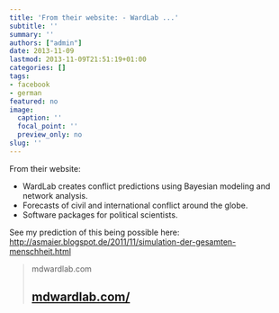 ```yaml
---
title: 'From their website: - WardLab ...'
subtitle: ''
summary: ''
authors: ["admin"]
date: 2013-11-09
lastmod: 2013-11-09T21:51:19+01:00
categories: []
tags:
- facebook
- german
featured: no
image:
  caption: ''
  focal_point: ''
  preview_only: no
slug: ''
---
```

From their website: 
- WardLab creates conflict predictions using Bayesian modeling and network analysis. 
- Forecasts of civil and international conflict around the globe. 
- Software packages for political scientists. 

See my prediction of this being possible here: 
http://asmaier.blogspot.de/2011/11/simulation-der-gesamten-menschheit.html
> mdwardlab.com
> ## [mdwardlab.com/](http://mdwardlab.com/)
>


